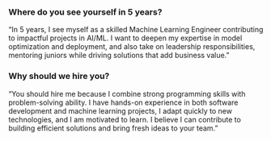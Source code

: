 ### **Where do you see yourself in 5 years?**

“In 5 years, I see myself as a skilled Machine Learning Engineer contributing to impactful projects in AI/ML. I want to deepen my expertise in model optimization and deployment, and also take on leadership responsibilities, mentoring juniors while driving solutions that add business value.”

### **Why should we hire you?**

“You should hire me because I combine strong programming skills with problem-solving ability. I have hands-on experience in both software development and machine learning projects, I adapt quickly to new technologies, and I am motivated to learn. I believe I can contribute to building efficient solutions and bring fresh ideas to your team.”